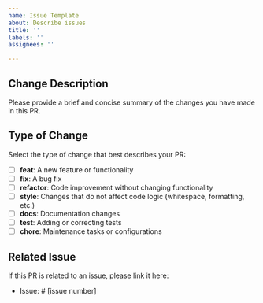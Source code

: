 ```yaml
---
name: Issue Template
about: Describe issues
title: ''
labels: ''
assignees: ''

---
```


## Change Description

Please provide a brief and concise summary of the changes you have made in this PR.

## Type of Change

Select the type of change that best describes your PR:

- [ ] **feat**: A new feature or functionality
- [ ] **fix**: A bug fix
- [ ] **refactor**: Code improvement without changing functionality
- [ ] **style**: Changes that do not affect code logic (whitespace, formatting, etc.)
- [ ] **docs**: Documentation changes
- [ ] **test**: Adding or correcting tests
- [ ] **chore**: Maintenance tasks or configurations

## Related Issue

If this PR is related to an issue, please link it here:

- Issue: # [issue number]
